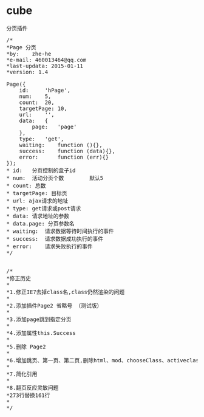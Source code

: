 # cube
分页插件

<pre>
/*
*Page 分页
*by:    zhe-he
*e-mail: 460013464@qq.com
*last-updata: 2015-01-11
*version: 1.4

Page({
    id:     'hPage',
    num:    5,
    count:  20,
    targetPage: 10,
    url:    '',
    data:   {
        page:   'page'
    },
    type:   'get',
    waiting:    function (){},
    success:    function (data){},
    error:      function (err){}
});
* id:   分页控制的盒子id
* num:  活动分页个数        默认5
* count: 总数
* targetPage: 目标页
* url: ajax请求的地址
* type: get请求或post请求
* data: 请求地址的参数
* data.page: 分页参数名
* waiting:  请求数据等待时间执行的事件
* success:  请求数据成功执行的事件
* error:    请求失败执行的事件
*/


/*
*修正历史
*
*1.修正IE7去掉class名,class仍然渲染的问题
*
*2.添加插件Page2 省略号 （测试版）
*
*3.添加page跳到指定分页
*
*4.添加属性this.Success
*
*5.删除 Page2
* 
*6.增加跳页、第一页、第二页,删除html、mod、chooseClass、activeclass、activeClass2参数
*
*7.简化引用
* 
*8.翻页反应灵敏问题
*273行替换161行
*
*/
</pre>